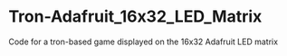 # Tron-Adafruit_16x32_LED_Matrix
Code for a tron-based game displayed on the 16x32 Adafruit LED matrix
